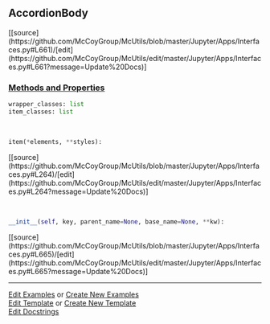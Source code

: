 ## <a id="McUtils.Jupyter.Apps.Interfaces.AccordionBody">AccordionBody</a> 
<div class="docs-source-link" markdown="1">
[[source](https://github.com/McCoyGroup/McUtils/blob/master/Jupyter/Apps/Interfaces.py#L661)/[edit](https://github.com/McCoyGroup/McUtils/edit/master/Jupyter/Apps/Interfaces.py#L661?message=Update%20Docs)]
</div>



<div class="collapsible-section">
 <div class="collapsible-section collapsible-section-header" markdown="1">
 
### <a class="collapse-link" data-toggle="collapse" href="#methods">Methods and Properties</a> <a class="float-right" data-toggle="collapse" href="#methods"><i class="fa fa-chevron-down"></i></a>

 </div>
 <div class="collapsible-section collapsible-section-body collapse" id="methods" markdown="1">

```python
wrapper_classes: list
item_classes: list
```
<a id="McUtils.Jupyter.JHTML.JHTML.JHTML.Div" class="docs-object-method">&nbsp;</a> 
```python
item(*elements, **styles): 
```
<div class="docs-source-link" markdown="1">
[[source](https://github.com/McCoyGroup/McUtils/blob/master/Jupyter/Apps/Interfaces.py#L264)/[edit](https://github.com/McCoyGroup/McUtils/edit/master/Jupyter/Apps/Interfaces.py#L264?message=Update%20Docs)]
</div>

<a id="McUtils.Jupyter.Apps.Interfaces.AccordionBody.__init__" class="docs-object-method">&nbsp;</a> 
```python
__init__(self, key, parent_name=None, base_name=None, **kw): 
```
<div class="docs-source-link" markdown="1">
[[source](https://github.com/McCoyGroup/McUtils/blob/master/Jupyter/Apps/Interfaces.py#L665)/[edit](https://github.com/McCoyGroup/McUtils/edit/master/Jupyter/Apps/Interfaces.py#L665?message=Update%20Docs)]
</div>

 </div>
</div>




___

[Edit Examples](https://github.com/McCoyGroup/McUtils/edit/gh-pages/ci/examples/McUtils/Jupyter/Apps/Interfaces/AccordionBody.md) or 
[Create New Examples](https://github.com/McCoyGroup/McUtils/new/gh-pages/?filename=ci/examples/McUtils/Jupyter/Apps/Interfaces/AccordionBody.md) <br/>
[Edit Template](https://github.com/McCoyGroup/McUtils/edit/gh-pages/ci/docs/McUtils/Jupyter/Apps/Interfaces/AccordionBody.md) or 
[Create New Template](https://github.com/McCoyGroup/McUtils/new/gh-pages/?filename=ci/docs/templates/McUtils/Jupyter/Apps/Interfaces/AccordionBody.md) <br/>
[Edit Docstrings](https://github.com/McCoyGroup/McUtils/edit/master/Jupyter/Apps/Interfaces.py#L661?message=Update%20Docs)
